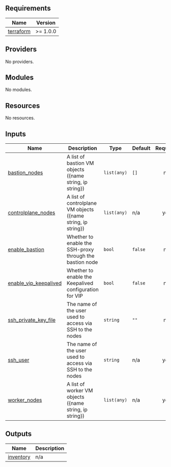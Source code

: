 ## Requirements

| Name | Version |
|------|---------|
| <a name="requirement_terraform"></a> [terraform](#requirement\_terraform) | >= 1.0.0 |

## Providers

No providers.

## Modules

No modules.

## Resources

No resources.

## Inputs

| Name | Description | Type | Default | Required |
|------|-------------|------|---------|:--------:|
| <a name="input_bastion_nodes"></a> [bastion\_nodes](#input\_bastion\_nodes) | A list of bastion VM objects ({name string, ip string}) | `list(any)` | `[]` | no |
| <a name="input_controlplane_nodes"></a> [controlplane\_nodes](#input\_controlplane\_nodes) | A list of controlplane VM objects ({name string, ip string}) | `list(any)` | n/a | yes |
| <a name="input_enable_bastion"></a> [enable\_bastion](#input\_enable\_bastion) | Whether to enable the SSH-proxy through the bastion node | `bool` | `false` | no |
| <a name="input_enable_vip_keepalived"></a> [enable\_vip\_keepalived](#input\_enable\_vip\_keepalived) | Whether to enable the Keepalived configuration for VIP | `bool` | `false` | no |
| <a name="input_ssh_private_key_file"></a> [ssh\_private\_key\_file](#input\_ssh\_private\_key\_file) | The name of the user used to access via SSH to the nodes | `string` | `""` | no |
| <a name="input_ssh_user"></a> [ssh\_user](#input\_ssh\_user) | The name of the user used to access via SSH to the nodes | `string` | n/a | yes |
| <a name="input_worker_nodes"></a> [worker\_nodes](#input\_worker\_nodes) | A list of worker VM objects ({name string, ip string}) | `list(any)` | n/a | yes |

## Outputs

| Name | Description |
|------|-------------|
| <a name="output_inventory"></a> [inventory](#output\_inventory) | n/a |
